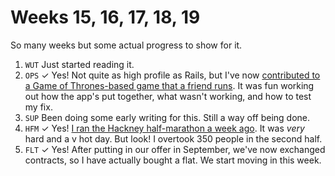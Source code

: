 # Weeks 15, 16, 17, 18, 19

So many weeks but some actual progress to show for it.

1. `WUT` Just started reading it.
1. `OPS` ✓ Yes! Not quite as high profile as Rails, but I've now [contributed to a Game of Thrones-based game that a friend runs](https://github.com/tijptjik/ascension/pull/24). It was fun working out how the app's put together, what wasn't working, and how to test my fix.
1. `SUP` Been doing some early writing for this. Still a way off being done.
1. `HFM` ✓ Yes! [I ran the Hackney half-marathon a week ago](http://results.sporthive.com/events/6130285947763579904/races/377978/bib/2362). It was *very* hard and a v hot day. But look! I overtook 350 people in the second half.
1. `FLT` ✓ Yes! After putting in our offer in September, we've now exchanged contracts, so I have actually bought a flat. We start moving in this week.
